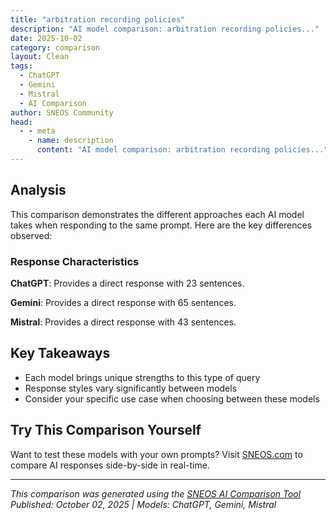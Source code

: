 ```yaml
---
title: "arbitration recording policies"
description: "AI model comparison: arbitration recording policies..."
date: 2025-10-02
category: comparison
layout: Clean
tags:
  - ChatGPT
  - Gemini
  - Mistral
  - AI Comparison
author: SNEOS Community
head:
  - - meta
    - name: description
      content: "AI model comparison: arbitration recording policies..."
---
```


<ChatComparison
  title="arbitration recording policies"
  prompt="arbitration recording policies"
  :responses='{
    "ChatGPT": "Arbitration recording policies refer to the rules and guidelines governing the recording of arbitration proceedings. These policies can vary depending on the arbitration institution, jurisdiction, and parties involved. Below is an overview of common aspects of arbitration recording policies:\n\n### 1. General Principle\n- Arbitration is a private dispute resolution process, and the confidentiality of proceedings is often emphasized.\n- Recording arbitration hearings (audio, video, or transcripts) is typically not allowed unless all parties and the arbitrator(s) agree.\n\n### 2. Common Policies on Recording\n- **No Recording Without Consent:** Most arbitration rules prohibit recording proceedings without the explicit consent of all parties and the arbitrator.\n- **Arbitrator\u2019s Discretion:** The arbitrator may allow or deny recording requests based on fairness, confidentiality, and relevance.\n- **Use of Official Transcripts:** Some arbitration institutions offer official stenographic transcripts prepared by a court reporter instead of allowing self-recording.\n- **Confidentiality:** Any recordings or transcripts made are often subject to confidentiality agreements to protect sensitive information.\n\n### 3. Institutional Rules Examples\n- **American Arbitration Association (AAA):** The AAA rules generally do not allow recording unless all parties agree and the arbitrator permits it. Official transcripts can be ordered.\n- **International Chamber of Commerce (ICC):** ICC Arbitration Rules typically do not provide for recordings unless agreed by the parties and arbitrator.\n- **JAMS:** Similar policies requiring consent for recordings and generally use transcripts prepared by a court reporter.\n\n### 4. Jurisdictional Considerations\n- Some jurisdictions may have laws or court orders affecting recording policies.\n- Local laws may require or forbid recordings in arbitration settings.\n\n### 5. Best Practices\n- Parties who want recordings should request permission well in advance.\n- Use professional court reporters or transcription services if a record is desired.\n- Ensure compliance with confidentiality and data protection standards.\n\n---\n\nIf you need information on a specific jurisdiction or arbitration institution\u2019s recording policies, please let me know!",
    "Gemini": "Arbitration recording policies can vary significantly depending on the arbitration agreement, the administering institution (if any), and applicable law. Here\u0027s a breakdown of the key considerations:\n\n**1. What the Arbitration Agreement Says:**\n\n*   **Most Important:** The arbitration agreement itself is the primary source of authority. It may explicitly address whether recording is allowed or prohibited.\n*   **Silence:** If the agreement is silent, the default rules of the administering institution (if any) or applicable law will govern.\n*   **Amendment:** The parties can always agree to amend their agreement to address recording, even if it wasn\u0027t initially mentioned.\n\n**2. Role of Administering Institutions (e.g., AAA, ICC, JAMS):**\n\n*   **Rules and Guidelines:** Many administering institutions have rules or guidelines that address recording.\n    *   **Example: AAA Commercial Arbitration Rules:** These rules are usually silent on recording, leaving it to the arbitrator\u0027s discretion or the parties\u0027 agreement.\n    *   **Example: ICC Arbitration Rules:** Similar to AAA, the ICC rules don\u0027t explicitly address recording, but they empower the arbitral tribunal to conduct the arbitration as it sees fit.\n*   **Administrative Guidance:** Some institutions may offer informal guidance or have standard practices, even if not codified in their rules.\n*   **Tribunal\u0027s Power:**  The institution\u0027s rules often grant the arbitral tribunal broad discretion in managing the proceedings, which might include ruling on recording requests.\n\n**3. The Arbitrator\u0027s Discretion and Authority:**\n\n*   **Procedural Orders:** The arbitrator (or tribunal) typically has the power to issue procedural orders governing the conduct of the arbitration. This includes deciding whether to permit or prohibit recording.\n*   **Fairness and Efficiency:** The arbitrator will consider factors like fairness to both parties, the efficiency of the process, and the potential for abuse.\n*   **Reasons for Decisions:**  The arbitrator should provide clear reasons for their decision regarding recording.\n\n**4. Applicable Law (Statutes and Case Law):**\n\n*   **Federal Arbitration Act (FAA) (US):** The FAA provides a framework for enforcing arbitration agreements but doesn\u0027t specifically address recording.\n*   **State Arbitration Laws (US):**  State laws may have provisions related to arbitration procedures, but rarely explicitly address recording.\n*   **International Law:**  Relevant international arbitration treaties (e.g., New York Convention) focus on recognition and enforcement of awards, not procedural details like recording.\n*   **Eavesdropping Laws:**  It is crucial to comply with all applicable eavesdropping laws.  Many jurisdictions require consent from all parties before a recording can be made. Recording without consent could lead to criminal or civil penalties. This is a critical consideration!  Research both federal and state laws.\n\n**5. Factors Considered by Arbitrators When Deciding on Recording:**\n\n*   **Consent:**  Do both parties consent to recording? Unanimous consent is the strongest argument in favor.\n*   **Accuracy:**  Is there a dispute about the accuracy of witness testimony or the arguments made by counsel? Recording might help resolve such disputes.\n*   **Transcript Availability:**  If transcripts are already being made, the need for a separate recording might be reduced.\n*   **Privacy:**  Are there concerns about the confidentiality of the proceedings if a recording is made?\n*   **Potential for Abuse:** Could a recording be used to intimidate witnesses or harass opposing counsel?\n*   **Cost:**  Who will bear the cost of the recording equipment and storage?\n*   **Technical Issues:**  Are there concerns about the quality of the recording or the ability to access it later?\n*   **Legal Requirements:**  Does the applicable law require or prohibit recording in certain circumstances?\n*   **Impact on Witness Testimony:** Some argue that witnesses may be more nervous or less candid if they know they are being recorded.  Others argue it encourages honesty.\n*   **Use of the Recording:** What specific purpose will the recording serve? Is it just for note-taking, or will it be used for appeals or other legal proceedings?\n\n**6. Common Positions on Recording:**\n\n*   **Permitted with Consent:** This is the most common scenario. If both parties agree, recording is generally allowed, subject to the arbitrator\u0027s oversight.\n*   **Prohibited Absent Consent:** If one party objects, recording is often prohibited unless there are compelling reasons to allow it.\n*   **Arbitrator Discretion:** The arbitrator has the ultimate authority to decide, even if the parties disagree.\n*   **Silent on Recording:** Often, the agreement, rules, and law are silent, placing the decision squarely with the arbitrator, who must consider fairness and efficiency.\n\n**7. Practical Considerations:**\n\n*   **Request in Advance:** If you want to record, make a formal request to the arbitrator and opposing counsel well in advance of the hearing.\n*   **Explain the Reason:** Clearly explain why you believe recording is necessary or beneficial.\n*   **Offer to Share:** Offer to share the recording with opposing counsel.\n*   **Address Concerns:** Be prepared to address any concerns the arbitrator or opposing counsel may have.\n*   **Secure Storage:** If recording is permitted, ensure the recording is securely stored and accessible to all parties.\n*   **Transcription:**  Consider whether a transcript is a suitable alternative to a recording.  Transcripts are often more widely accepted.\n\n**In summary, the permissibility of recording in arbitration is highly fact-specific and depends on a combination of factors. Always consult the arbitration agreement, the rules of the administering institution (if any), and applicable law. Be prepared to make a compelling argument to the arbitrator if you want to record the proceedings.**\n\n**Disclaimer:** I am an AI chatbot and cannot provide legal advice. This information is for educational purposes only. You should consult with an attorney to discuss your specific situation.\n",
    "Mistral": "Arbitration recording policies can vary depending on the jurisdiction, the rules of the arbitration institution, and the agreement between the parties. Here are some key points to consider:\n\n### General Principles\n1. **Consent of Parties**: Typically, both parties must consent to the recording of arbitration proceedings. This consent can be explicit or implied through the rules of the arbitration institution.\n2. **Institutional Rules**: Many arbitration institutions, such as the International Chamber of Commerce (ICC), the London Court of International Arbitration (LCIA), and the American Arbitration Association (AAA), have specific rules regarding the recording of proceedings.\n3. **Confidentiality**: Arbitration proceedings are generally confidential, and any recordings must respect this confidentiality. Parties should ensure that recordings are securely stored and not disclosed to third parties without proper authorization.\n4. **Purpose of Recording**: Recordings can serve various purposes, such as creating a verbatim transcript, ensuring accuracy in the arbitration award, or for future reference in case of appeals or challenges.\n\n### Specific Considerations\n1. **Audio vs. Video Recording**:\n   - **Audio Recording**: More common and generally less intrusive. It captures the spoken words but not the visual cues.\n   - **Video Recording**: Less common but can be useful in capturing non-verbal cues and the overall atmosphere of the proceedings.\n\n2. **Storage and Access**:\n   - **Storage**: Recordings should be stored securely to prevent unauthorized access.\n   - **Access**: Access to recordings should be limited to the parties, their legal representatives, and the arbitrators. Any third-party access should be governed by strict confidentiality agreements.\n\n3. **Transcription**:\n   - **Verbatim Transcripts**: If a verbatim transcript is required, the recording can be transcribed by a professional service.\n   - **Costs**: The costs associated with recording and transcription should be considered and agreed upon by the parties.\n\n4. **Legal and Ethical Considerations**:\n   - **Jurisdictional Laws**: Ensure compliance with local laws regarding recording and data protection.\n   - **Ethical Standards**: Adhere to ethical standards set by professional bodies and arbitration institutions.\n\n### Best Practices\n1. **Clear Agreement**: Ensure that the agreement to record the proceedings is clearly documented and signed by all parties.\n2. **Technical Quality**: Use high-quality recording equipment to ensure clarity and accuracy.\n3. **Professional Services**: Consider using professional recording and transcription services to maintain the integrity and confidentiality of the recordings.\n4. **Review and Approval**: Allow parties to review and approve the recordings and transcripts to ensure accuracy.\n\n### Example Clauses\n1. **Consent Clause**: \u0022The parties agree that the arbitration proceedings may be recorded in audio format, subject to the confidentiality provisions outlined in this agreement.\u0022\n2. **Confidentiality Clause**: \u0022All recordings of the arbitration proceedings shall be kept confidential and shall not be disclosed to any third party without the written consent of both parties.\u0022\n3. **Access Clause**: \u0022Access to the recordings shall be limited to the parties, their legal representatives, and the arbitrators. Any third-party access shall require the written consent of both parties.\u0022\n\n### Conclusion\nArbitration recording policies should be carefully considered and agreed upon by all parties involved. Adherence to institutional rules, legal requirements, and ethical standards is crucial to ensure the integrity and confidentiality of the arbitration process."
  }'
  published-date="00:21"
/>

## Analysis

This comparison demonstrates the different approaches each AI model takes when responding to the same prompt. Here are the key differences observed:

### Response Characteristics

**ChatGPT**: Provides a direct response with 23 sentences. 

**Gemini**: Provides a direct response with 65 sentences. 

**Mistral**: Provides a direct response with 43 sentences. 

## Key Takeaways

- Each model brings unique strengths to this type of query
- Response styles vary significantly between models
- Consider your specific use case when choosing between these models

## Try This Comparison Yourself

Want to test these models with your own prompts? Visit [SNEOS.com](https://sneos.com) to compare AI responses side-by-side in real-time.

---

*This comparison was generated using the [SNEOS AI Comparison Tool](https://sneos.com)*
*Published: October 02, 2025 | Models: ChatGPT, Gemini, Mistral*
